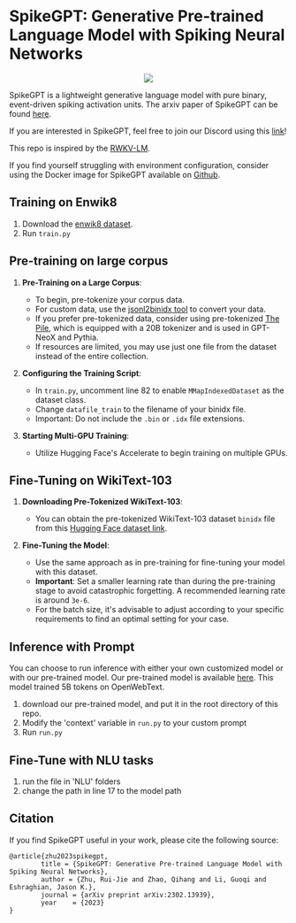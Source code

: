 # SpikeGPT: Generative Pre-trained Language Model with Spiking Neural Networks

<p align="center" float="center">
  <img src="https://github.com/ridgerchu/SpikeGPT/blob/master/static/spikegpt.png"/>
</p>

SpikeGPT is a lightweight generative language model with pure binary, event-driven spiking activation units. The arxiv paper of SpikeGPT can be found [here](https://arxiv.org/abs/2302.13939).

If you are interested in SpikeGPT, feel free to join our Discord using this [link](https://discord.gg/gdUpuTJ6QZ)!

This repo is inspired by the [RWKV-LM](https://github.com/BlinkDL/RWKV-LM).

If you find yourself struggling with environment configuration, consider using the Docker image for SpikeGPT available on [Github](https://github.com/eddiem3/SpikeGPT-container).

## Training on Enwik8

1. Download the [enwik8 dataset](https://data.deepai.org/enwik8.zip).
2. Run `train.py`

## Pre-training on large corpus

1. **Pre-Training on a Large Corpus**: 
   - To begin, pre-tokenize your corpus data. 
   - For custom data, use the [jsonl2binidx tool](https://github.com/Abel2076/json2binidx_tool) to convert your data. 
   - If you prefer pre-tokenized data, consider using pre-tokenized [The Pile](https://huggingface.co/datasets/RichardErkhov/RWKV-LM_pile_binidx_dataset), which is equipped with a 20B tokenizer and is used in GPT-NeoX and Pythia. 
   - If resources are limited, you may use just one file from the dataset instead of the entire collection.

2. **Configuring the Training Script**: 
   - In `train.py`, uncomment line 82 to enable `MMapIndexedDataset` as the dataset class. 
   - Change `datafile_train` to the filename of your binidx file. 
   - Important: Do not include the `.bin` or `.idx` file extensions.

3. **Starting Multi-GPU Training**:
   - Utilize Hugging Face's Accelerate to begin training on multiple GPUs.

## Fine-Tuning on WikiText-103

1. **Downloading Pre-Tokenized WikiText-103**:
   - You can obtain the pre-tokenized WikiText-103 dataset `binidx` file from this [Hugging Face dataset link](https://huggingface.co/datasets/ridger/Wikitext-103-tokenized-20B-tokenizer/tree/main).

2. **Fine-Tuning the Model**:
   - Use the same approach as in pre-training for fine-tuning your model with this dataset.
   - **Important**: Set a smaller learning rate than during the pre-training stage to avoid catastrophic forgetting. A recommended learning rate is around `3e-6`.
   - For the batch size, it's advisable to adjust according to your specific requirements to find an optimal setting for your case.


## Inference with Prompt

You can choose to run inference with either your own customized model or with our pre-trained model. Our pre-trained model is available [here](https://huggingface.co/ridger/SpikeGPT-OpenWebText-216M). This model trained 5B tokens on OpenWebText. 
1. download our pre-trained model, and put it in the root directory of this repo.
2. Modify the  'context' variable in `run.py` to your custom prompt
3. Run `run.py`

## Fine-Tune with NLU tasks
1. run the file in 'NLU' folders
2. change the path in line 17 to the model path


## Citation


If you find SpikeGPT useful in your work, please cite the following source:

```
@article{zhu2023spikegpt,
        title = {SpikeGPT: Generative Pre-trained Language Model with Spiking Neural Networks},
        author = {Zhu, Rui-Jie and Zhao, Qihang and Li, Guoqi and Eshraghian, Jason K.},
        journal = {arXiv preprint arXiv:2302.13939},
        year    = {2023}
}
```
